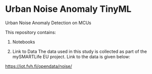 # Urban Noise Anomaly TinyML
Urban Noise Anomaly Detection on MCUs

This repository contains:

1. Notebooks



2. Link to Data
The data used in this study is collected as part of the mySMARTLife EU project. Link to the data is given below:

https://iot.fvh.fi/opendata/noise/

